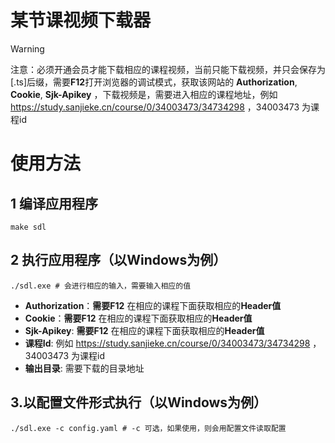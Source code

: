 # 某节课视频下载器

> [!WARNING]
>
> 注意：必须开通会员才能下载相应的课程视频，当前只能下载视频，并只会保存为[.ts]后缀，需要**F12**打开浏览器的调试模式，获取该网站的  **Authorization**, **Cookie**, **Sjk-Apikey** ，下载视频是，需要进入相应的课程地址，例如 https://study.sanjieke.cn/course/0/34003473/34734298 ，34003473 为课程id

# 使用方法

## 1 编译应用程序

```shell
make sdl
```

## 2 执行应用程序（以Windows为例）

```shell
./sdl.exe # 会进行相应的输入，需要输入相应的值
```

- **Authorization**：**需要F12** 在相应的课程下面获取相应的**Header值**
- **Cookie**：**需要F12** 在相应的课程下面获取相应的**Header值**
- **Sjk-Apikey**: **需要F12** 在相应的课程下面获取相应的**Header值**
- **课程Id**: 例如 https://study.sanjieke.cn/course/0/34003473/34734298 ，34003473 为课程id
- **输出目录**: 需要下载的目录地址

## 3.以配置文件形式执行（以Windows为例）

```
./sdl.exe -c config.yaml # -c 可选，如果使用，则会用配置文件读取配置
```

